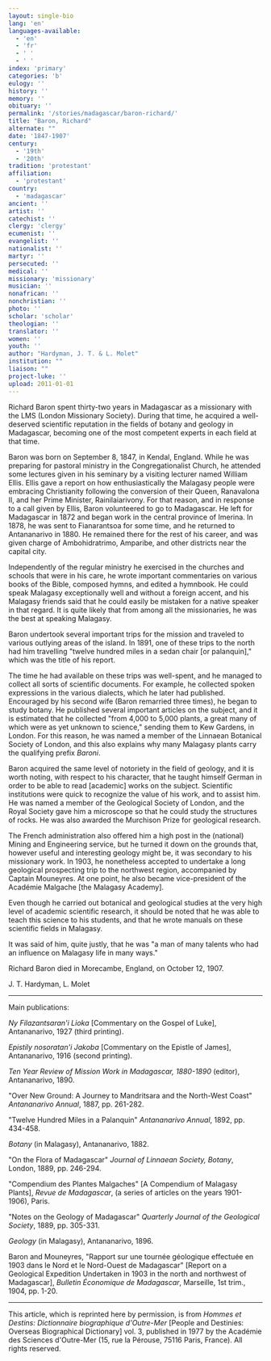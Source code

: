 ```yaml
---
layout: single-bio
lang: 'en'
languages-available:
  - 'en'
  - 'fr'
  - ' '
  - ' '
index: 'primary'
categories: 'b'
eulogy: ''
history: ''
memory: ''
obituary: ''
permalink: '/stories/madagascar/baron-richard/'
title: "Baron, Richard"
alternate: ""
date: '1847-1907'
century:
  - '19th'
  - '20th'
tradition: 'protestant'
affiliation:
  - 'protestant'
country:
  - 'madagascar'
ancient: ''
artist: ''
catechist: ''
clergy: 'clergy'
ecumenist: ''
evangelist: ''
nationalist: ''
martyr: ''
persecuted: ''
medical: ''
missionary: 'missionary'
musician: ''
nonafrican: ''
nonchristian: ''
photo: ''
scholar: 'scholar'
theologian: ''
translator: ''
women: ''
youth: ''
author: "Hardyman, J. T. & L. Molet"
institution: ""
liaison: ""
project-luke: ''
upload: 2011-01-01
---
```




Richard Baron spent thirty-two years in Madagascar as a missionary with the LMS (London Missionary Society). During that time, he acquired a well-deserved scientific reputation in the fields of botany and geology in Madagascar, becoming one of the most competent experts in each field at that time.

Baron was born on September 8, 1847, in Kendal, England. While he was preparing for pastoral ministry in the Congregationalist Church, he attended some lectures given in his seminary by a visiting lecturer named William Ellis. Ellis gave a report on how enthusiastically the Malagasy people were embracing Christianity following the conversion of their Queen, Ranavalona II, and her Prime Minister, Rainilaiarivony. For that reason, and in response to a call given by Ellis, Baron volunteered to go to Madagascar. He left for Madagascar in 1872 and began work in the central province of Imerina. In 1878, he was sent to Fianarantsoa for some time, and he returned to Antananarivo in 1880. He remained there for the rest of his career, and was given charge of Ambohidratrimo, Amparibe, and other districts near the capital city.

Independently of the regular ministry he exercised in the churches and schools that were in his care, he wrote important commentaries on various books of the Bible, composed hymns, and edited a hymnbook. He could speak Malagasy exceptionally well and without a foreign accent, and his Malagasy friends said that he could easily be mistaken for a native speaker in that regard. It is quite likely that from among all the missionaries, he was the best at speaking Malagasy.

Baron undertook several important trips for the mission and traveled to various outlying areas of the island. In 1891, one of these trips to the north had him travelling "twelve hundred miles in a sedan chair [or palanquin]," which was the title of his report.

The time he had available on these trips was well-spent, and he managed to collect all sorts of scientific documents. For example, he collected spoken expressions in the various dialects, which he later had published. Encouraged by his second wife (Baron remarried three times), he began to study botany. He published several important articles on the subject, and it is estimated that he collected "from 4,000 to 5,000 plants, a great many of which were as yet unknown to science," sending them to Kew Gardens, in London. For this reason, he was named a member of the Linnaean Botanical Society of London, and this also explains why many Malagasy plants carry the qualifying prefix *Baroni*.

Baron acquired the same level of notoriety in the field of geology, and it is worth noting, with respect to his character, that he taught himself German in order to be able to read [academic] works on the subject. Scientific institutions were quick to recognize the value of his work, and to assist him. He was named a member of the Geological Society of London, and the Royal Society gave him a microscope so that he could study the structures of rocks. He was also awarded the Murchison Prize for geological research.

The French administration also offered him a high post in the (national) Mining and Engineering service, but he turned it down on the grounds that, however useful and interesting geology might be, it was secondary to his missionary work. In 1903, he nonetheless accepted to undertake a long geological prospecting trip to the northwest region, accompanied by Captain Mouneyres. At one point, he also became vice-president of the Académie Malgache [the Malagasy Academy].

Even though he carried out botanical and geological studies at the very high level of academic scientific research, it should be noted that he was able to teach this science to his students, and that he wrote manuals on these scientific fields in Malagasy.

It was said of him, quite justly, that he was "a man of many talents who had an influence on Malagasy life in many ways."

Richard Baron died in Morecambe, England, on October 12, 1907.

J. T. Hardyman, L. Molet

---

Main publications:

*Ny Filazantsaran'i Lioka* [Commentary on the Gospel of Luke], Antananarivo, 1927 (third printing).

*Epistily nosoratan'i Jakoba* [Commentary on the Epistle of James], Antananarivo, 1916 (second printing).

*Ten Year Review of Mission Work in Madagascar, 1880-1890* (editor), Antananarivo, 1890.

"Over New Ground: A Journey to Mandritsara and the North-West Coast" *Antananarivo Annual*, 1887, pp. 261-282.

"Twelve Hundred Miles in a Palanquin" *Antananarivo Annual*, 1892, pp. 434-458.

*Botany* (in Malagasy), Antananarivo, 1882.

"On the Flora of Madagascar" *Journal of Linnaean Society, Botany*, London, 1889, pp. 246-294.

"Compendium des Plantes Malgaches" [A Compendium of Malagasy Plants], *Revue de Madagascar*, (a series of articles on the years 1901-1906), Paris.

"Notes on the Geology of Madagascar" *Quarterly Journal of the Geological Society*, 1889, pp. 305-331.

*Geology* (in Malagasy), Antananarivo, 1896.

Baron and Mouneyres, "Rapport sur une tournée géologique effectuée en 1903 dans le Nord et le Nord-Ouest de Madagascar" [Report on a Geological Expedition Undertaken in 1903 in the north and northwest of Madagascar], *Bulletin Économique de Madagascar*, Marseille, 1st trim., 1904, pp. 1-20.

---

This article, which is reprinted here by permission, is from *Hommes et Destins: Dictionnaire biographique d'Outre-Mer* [People and Destinies: Overseas Biographical Dictionary] vol. 3, published in 1977 by the Académie des Sciences d'Outre-Mer (15, rue la Pérouse, 75116 Paris, France). All rights reserved.

